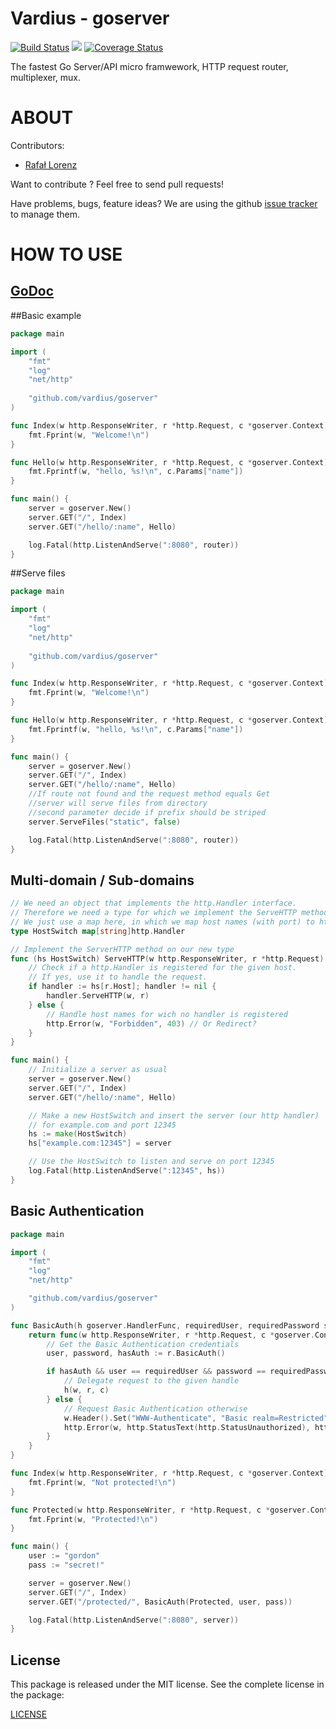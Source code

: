 Vardius - goserver
================
[![Build Status](https://travis-ci.org/Vardius/goserver.svg?branch=master)](https://travis-ci.org/Vardius/goserver) [![](https://godoc.org/github.com/vardius/goserver?status.svg)](http://godoc.org/github.com/vardius/goserver) [![Coverage Status](https://coveralls.io/repos/github/Vardius/goserver/badge.svg?branch=master)](https://coveralls.io/github/Vardius/goserver?branch=master)

The fastest Go Server/API micro framwework, HTTP request router, multiplexer, mux.

ABOUT
==================================================
Contributors:

* [Rafał Lorenz](http://rafallorenz.com)

Want to contribute ? Feel free to send pull requests!

Have problems, bugs, feature ideas?
We are using the github [issue tracker](https://github.com/vardius/goserver/issues) to manage them.

HOW TO USE
==================================================

[GoDoc](http://godoc.org/github.com/vardius/goserver)
-------

##Basic example
```go
package main

import (
    "fmt"
    "log"
    "net/http"
	
    "github.com/vardius/goserver"
)

func Index(w http.ResponseWriter, r *http.Request, c *goserver.Context) {
    fmt.Fprint(w, "Welcome!\n")
}

func Hello(w http.ResponseWriter, r *http.Request, c *goserver.Context) {
    fmt.Fprintf(w, "hello, %s!\n", c.Params["name"])
}

func main() {
    server = goserver.New()
    server.GET("/", Index)
    server.GET("/hello/:name", Hello)

    log.Fatal(http.ListenAndServe(":8080", router))
}
```

##Serve files
```go
package main

import (
    "fmt"
    "log"
    "net/http"
	
    "github.com/vardius/goserver"
)

func Index(w http.ResponseWriter, r *http.Request, c *goserver.Context) {
    fmt.Fprint(w, "Welcome!\n")
}

func Hello(w http.ResponseWriter, r *http.Request, c *goserver.Context) {
    fmt.Fprintf(w, "hello, %s!\n", c.Params["name"])
}

func main() {
    server = goserver.New()
    server.GET("/", Index)
    server.GET("/hello/:name", Hello)
	//If route not found and the request method equals Get
	//server will serve files from directory
	//second parameter decide if prefix should be striped
    server.ServeFiles("static", false)

    log.Fatal(http.ListenAndServe(":8080", router))
}
```

## Multi-domain / Sub-domains
```go
// We need an object that implements the http.Handler interface.
// Therefore we need a type for which we implement the ServeHTTP method.
// We just use a map here, in which we map host names (with port) to http.Handlers
type HostSwitch map[string]http.Handler

// Implement the ServerHTTP method on our new type
func (hs HostSwitch) ServeHTTP(w http.ResponseWriter, r *http.Request) {
	// Check if a http.Handler is registered for the given host.
	// If yes, use it to handle the request.
	if handler := hs[r.Host]; handler != nil {
		handler.ServeHTTP(w, r)
	} else {
		// Handle host names for wich no handler is registered
		http.Error(w, "Forbidden", 403) // Or Redirect?
	}
}

func main() {
	// Initialize a server as usual
    server = goserver.New()
	server.GET("/", Index)
	server.GET("/hello/:name", Hello)

	// Make a new HostSwitch and insert the server (our http handler)
	// for example.com and port 12345
	hs := make(HostSwitch)
	hs["example.com:12345"] = server

	// Use the HostSwitch to listen and serve on port 12345
	log.Fatal(http.ListenAndServe(":12345", hs))
}
```

## Basic Authentication
```go
package main

import (
	"fmt"
	"log"
	"net/http"

    "github.com/vardius/goserver"
)

func BasicAuth(h goserver.HandlerFunc, requiredUser, requiredPassword string) goserver.HandlerFunc {
	return func(w http.ResponseWriter, r *http.Request, c *goserver.Context) {
		// Get the Basic Authentication credentials
		user, password, hasAuth := r.BasicAuth()

		if hasAuth && user == requiredUser && password == requiredPassword {
			// Delegate request to the given handle
			h(w, r, c)
		} else {
			// Request Basic Authentication otherwise
			w.Header().Set("WWW-Authenticate", "Basic realm=Restricted")
			http.Error(w, http.StatusText(http.StatusUnauthorized), http.StatusUnauthorized)
		}
	}
}

func Index(w http.ResponseWriter, r *http.Request, c *goserver.Context) {
	fmt.Fprint(w, "Not protected!\n")
}

func Protected(w http.ResponseWriter, r *http.Request, c *goserver.Context) {
	fmt.Fprint(w, "Protected!\n")
}

func main() {
	user := "gordon"
	pass := "secret!"

    server = goserver.New()
	server.GET("/", Index)
	server.GET("/protected/", BasicAuth(Protected, user, pass))

	log.Fatal(http.ListenAndServe(":8080", server))
}
```

License
-------

This package is released under the MIT license. See the complete license in the package:

[LICENSE](LICENSE.md)
